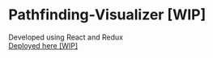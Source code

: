 # Pathfinding-Visualizer [WIP]
Developed using React and Redux  
[Deployed here [WIP]](https://davidcwh.github.io/Pathfinding-Visualizer/)
